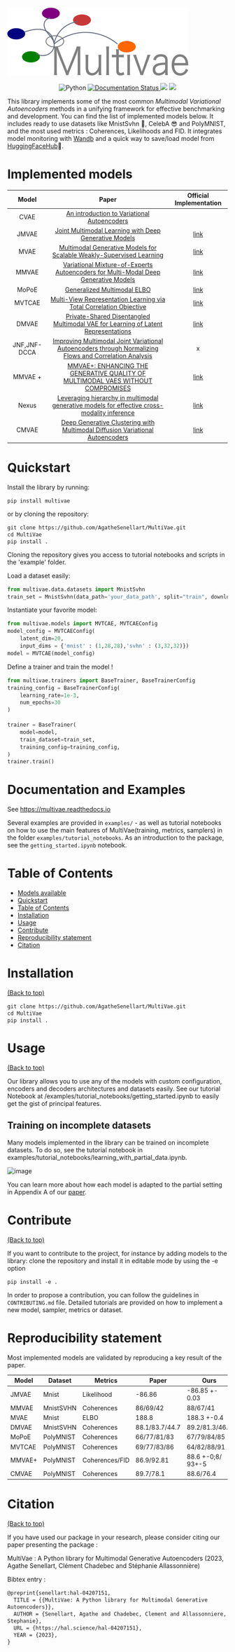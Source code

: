 ![logo](./static/multivae_logog.png)


<!-- Add buttons here -->
<p align="center">
 <a>
	    <img src='https://img.shields.io/badge/python-3.8%2B-blueviolet' alt='Python' />
	</a>
	<a href='https://multivae.readthedocs.io/en/latest/?badge=latest'>
    	<img src='https://readthedocs.org/projects/multivae/badge/?version=latest' alt='Documentation Status' />
	</a>
    <!-- <a href='https://opensource.org/licenses/Apache-2.0'>
	    <img src='https://img.shields.io/github/license/clementchadebec/benchmark_VAE?color=blue' /> -->
	</a>
    <a>
	    <img src='https://img.shields.io/badge/code%20style-black-black' />
	</a>
    <a href="https://codecov.io/gh/AgatheSenellart/MultiVae" > 
        <img src="https://codecov.io/gh/AgatheSenellart/MultiVae/branch/main/graph/badge.svg?token=0077GYjHKo"/> 
    </a>
</p>





This library implements some of the most common *Multimodal Variational Autoencoders* methods in a unifying framework for effective benchmarking and development. You can find the list of implemented models below.
It includes ready to use datasets like MnistSvhn 🔢, CelebA 😎 and PolyMNIST, 
and the most used metrics : Coherences, Likelihoods and FID. 
It integrates model monitoring with [Wandb](https://wandb.ai) and a quick way to save/load model from [HuggingFaceHub](https://huggingface.co/)🤗.


# Implemented models

|Model|Paper|Official Implementation|
|:---:|:----:|:---------------------:|
|CVAE|[An introduction to Variational Autoencoders](https://arxiv.org/abs/1906.02691) |  |
|JMVAE|[Joint Multimodal Learning with Deep Generative Models](https://arxiv.org/abs/1611.01891)|[link](https://github.com/masa-su/jmvae)|
|MVAE| [Multimodal Generative Models for Scalable Weakly-Supervised Learning](https://proceedings.neurips.cc/paper/2018/hash/1102a326d5f7c9e04fc3c89d0ede88c9-Abstract.html)|[link](https://github.com/mhw32/multimodal-vae-public)|
|MMVAE|[Variational Mixture-of-Experts Autoencoders for Multi-Modal Deep Generative Models](https://proceedings.neurips.cc/paper/2019/hash/0ae775a8cb3b499ad1fca944e6f5c836-Abstract.html)|[link](https://github.com/iffsid/mmvae)|
|MoPoE| [Generalized Multimodal ELBO](https://openreview.net/forum?id=5Y21V0RDBV)|[link](https://github.com/thomassutter/MoPoE)|
|MVTCAE | [Multi-View Representation Learning via Total Correlation Objective](https://proceedings.neurips.cc/paper/2021/hash/65a99bb7a3115fdede20da98b08a370f-Abstract.html)|[link](https://github.com/gr8joo/MVTCAE/)|
DMVAE| [Private-Shared Disentangled Multimodal VAE for Learning of Latent Representations](https://www.computer.org/csdl/proceedings-article/cvprw/2021/489900b692/1yZ4y9uUPfi)|[link](https://github.com/seqam-lab/DMVAE) | 
|JNF,JNF-DCCA| [Improving Multimodal Joint Variational Autoencoders through Normalizing Flows and Correlation Analysis](https://arxiv.org/abs/2305.11832) | x |
|MMVAE + |[MMVAE+: ENHANCING THE GENERATIVE QUALITY OF MULTIMODAL VAES WITHOUT COMPROMISES](https://openreview.net/forum?id=sdQGxouELX) | [link](https://openreview.net/forum?id=sdQGxouELX)|
|Nexus | [Leveraging hierarchy in multimodal generative models for effective cross-modality inference](https://www.sciencedirect.com/science/article/abs/pii/S0893608021004470)|[link](https://github.com/miguelsvasco/nexus_pytorch)|
|CMVAE| [Deep Generative Clustering with Multimodal Diffusion Variational Autoencoders](https://openreview.net/forum?id=k5THrhXDV3)| [link](https://github.com/epalu/CMVAE)

# Quickstart

Install the library by running:

```shell
pip install multivae
```
or by cloning the repository:

```shell
git clone https://github.com/AgatheSenellart/MultiVae.git
cd MultiVae
pip install .
```
Cloning the repository gives you access to tutorial notebooks and scripts in the 'example' folder.

Load a dataset easily:
```python
from multivae.data.datasets import MnistSvhn
train_set = MnistSvhn(data_path='your_data_path', split="train", download=True)

```
Instantiate your favorite model:
```python
from multivae.models import MVTCAE, MVTCAEConfig
model_config = MVTCAEConfig(
    latent_dim=20, 
    input_dims = {'mnist' : (1,28,28),'svhn' : (3,32,32)})
model = MVTCAE(model_config)

```
Define a trainer and train the model !

```python
from multivae.trainers import BaseTrainer, BaseTrainerConfig
training_config = BaseTrainerConfig(
    learning_rate=1e-3,
    num_epochs=30
)

trainer = BaseTrainer(
    model=model,
    train_dataset=train_set,
    training_config=training_config,
)
trainer.train()
```

# Documentation and Examples

See https://multivae.readthedocs.io

Several examples are provided in `examples/` - as well as tutorial notebooks on how to use the main features of MultiVae(training, metrics, samplers) in the folder `examples/tutorial_notebooks`. As an introduction to the package, see the `getting_started.ipynb` notebook.

# Table of Contents

- [Models available](#implemented-models)
- [Quickstart](#quickstart)
- [Table of Contents](#table-of-contents)
- [Installation](#installation)
- [Usage](#usage)
- [Contribute](#contribute)
- [Reproducibility statement](#reproducibility-statement)
- [Citation](#citation)

# Installation
[(Back to top)](#table-of-contents)


```shell
git clone https://github.com/AgatheSenellart/MultiVae.git
cd MultiVae
pip install .
```

# Usage
[(Back to top)](#table-of-contents)

Our library allows you to use any of the models with custom configuration, encoders and decoders architectures and datasets easily. 
See our tutorial Notebook at /examples/tutorial_notebooks/getting_started.ipynb to easily get the gist of principal features. 

## Training on incomplete datasets

Many models implemented in the library can be trained on incomplete datasets. To do so, see the tutorial notebook in examples/tutorial_notebooks/learning_with_partial_data.ipynb. 

![image](../MultiVae/static/handling_incomplete.png)

You can learn more about how each model is adapted to the partial setting in Appendix A of our [paper](https://hal.science/hal-04207151).

# Contribute
[(Back to top)](#table-of-contents)

If you want to contribute to the project, for instance by adding models to the library: clone the repository and install it in editable mode by using the -e option
```shell
pip install -e .
```
In order to propose a contribution, you can follow the guidelines in `CONTRIBUTING.md` file. Detailed tutorials are provided on how to implement a new model, sampler, metrics or dataset.

# Reproducibility statement

Most implemented models are validated by reproducing a key result of the paper.


|Model|Dataset|Metrics|Paper|Ours|
|--|--|--|--|--|
|JMVAE|Mnist|Likelihood|-86.86|-86.85 +- 0.03|
|MMVAE|MnistSVHN|Coherences|86/69/42 | 88/67/41|
|MVAE|Mnist|ELBO|188.8 |188.3 +-0.4|
|DMVAE|MnistSVHN|Coherences|88.1/83.7/44.7|89.2/81.3/46.0|
|MoPoE| PolyMNIST| Coherences|66/77/81/83|67/79/84/85|
|MVTCAE|PolyMNIST|Coherences|69/77/83/86|64/82/88/91|
|MMVAE+|PolyMNIST|Coherences/FID|86.9/92.81|88.6 +-0;8/ 93+-5|
|CMVAE|PolyMNIST|Coherences|89.7/78.1|88.6/76.4|


# Citation

[(Back to top)](#table-of-contents)

If you have used our package in your research, please consider citing our paper presenting the package : 

MultiVae : A Python library for Multimodal Generative Autoencoders (2023, Agathe Senellart, Clément Chadebec and Stéphanie Allassonnière)

Bibtex entry :
````
@preprint{senellart:hal-04207151,
  TITLE = {{MultiVae: A Python library for Multimodal Generative Autoencoders}},
  AUTHOR = {Senellart, Agathe and Chadebec, Clement and Allassonniere, Stephanie},
  URL = {https://hal.science/hal-04207151},
  YEAR = {2023},
}

````
